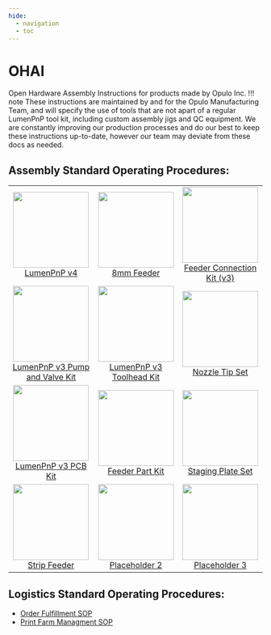```yaml
---
hide:
  - navigation
  - toc
---
```


# OHAI
Open Hardware Assembly Instructions for products made by Opulo Inc.
!!! note
	These instructions are maintained by and for the Opulo Manufacturing Team, and will specify the use of tools that are not apart of a regular LumenPnP  tool kit, including custom assembly jigs and QC equipment. We are constantly improving our production processes and do our best to keep these instructions up-to-date, however our team may deviate from these docs as needed.

## Assembly Standard Operating Procedures:

| | | |
|:-------------------------:|:-------------------------:|:-------------------------:|
|<a href="lumen/index.html"><img style="height:150px;" src="img/semi-hero-head-on-small.png"> <br /> LumenPnP v4</a> |<a href="feeder8/index.html"><img style="height:150px;" src="img/feeder-gold-no-spoolglow.png"> <br />8mm Feeder</a>|<a href="feeder-connection-kit/index.html"><img style="height:150px;" src="img/feeder-connection-kit.png"> <br />Feeder Connection Kit (v3)</a>|
|<a href="misc/vac-and-valve-set-v3/index.html"><img style="height:150px;" src="img/pump-and-valve.png"> <br /> LumenPnP v3 Pump and Valve Kit</a> |<a href="misc/lumenpnp-toolhead-asm-v3/index.html"><img style="height:150px;" src="img/toolhead.png"> <br />LumenPnP v3 Toolhead Kit</a>|<a href="misc/cp40-noz-set/index.html"><img style="height:150px;" src="misc/cp40-noz-set/img/image12.jpg"> <br />Nozzle Tip Set</a>|
|<a href="misc/v3-pcb-kit/index.html"><img style="height:150px;" src="img/pcb-kit.png"> <br /> LumenPnP v3 PCB Kit</a> |<a href="misc/feeder-part-kit/index.html"><img style="height:150px;" src="img/feeder-parts.png"> <br /> Feeder Part Kit</a>|<a href="misc/staging-plate-set/index.html"><img style="height:150px;" src="misc/staging-plate-set/img/pcb-staging-plate-alpha.png"> <br /> Staging Plate Set</a> |
|<a href="misc/strip-feeder/index.html"><img style="height:150px;" src="img/strip-feeder-thumbnail.png"> <br /> Strip Feeder</a>|<a href="placeholder2/index.html"><img style="height:150px;" src="placeholder2-image.png"> <br /> Placeholder 2</a>|<a href="placeholder3/index.html"><img style="height:150px;" src="placeholder3-image.png"> <br /> Placeholder 3</a>|

## Logistics Standard Operating Procedures:

- [Order Fulfillment SOP](operations/order-fulfillment/index.md)
- [Print Farm Managment SOP](operations/print-farm/index.md)
